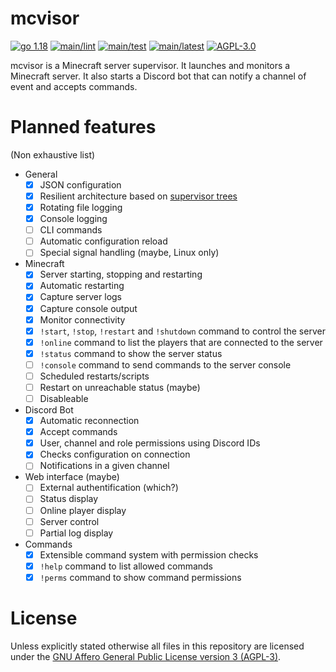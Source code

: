 # mcvisor

[![go 1.18](https://badgen.net/badge/go/1.18)](https://go.dev/)
[![main/lint](https://badgen.net/github/checks/Adirelle/mcvisor/main/lint)](https://github.com/Adirelle/mcvisor/actions/workflows/lint.yml)
[![main/test](https://badgen.net/github/checks/Adirelle/mcvisor/main/test)](https://github.com/Adirelle/mcvisor/actions/workflows/test.yml)
[![main/latest](https://badgen.net/github/checks/Adirelle/mcvisor/main/latest)](https://github.com/Adirelle/mcvisor/actions/workflows/latest.yml)
[![AGPL-3.0](https://badgen.net/github/license/Adirelle/mcvisor)](https://www.gnu.org/licenses/agpl-3.0.en.html)

mcvisor is a Minecraft server supervisor.
It launches and monitors a Minecraft server. It also starts a Discord bot
that can notify a channel of event and accepts commands.

# Planned features

(Non exhaustive list)

- General
  - [x] JSON configuration
  - [x] Resilient architecture based on [supervisor trees](http://www.jerf.org/iri/post/2930)
  - [x] Rotating file logging
  - [x] Console logging
  - [ ] CLI commands
  - [ ] Automatic configuration reload
  - [ ] Special signal handling (maybe, Linux only)
- Minecraft
  - [x] Server starting, stopping and restarting
  - [x] Automatic restarting
  - [x] Capture server logs
  - [x] Capture console output
  - [x] Monitor connectivity
  - [x] `!start`, `!stop`, `!restart` and `!shutdown` command to control the server
  - [x] `!online` command to list the players that are connected to the server
  - [x] `!status` command to show the server status
  - [ ] `!console` command to send commands to the server console
  - [ ] Scheduled restarts/scripts
  - [ ] Restart on unreachable status (maybe)
  - [ ] Disableable
- Discord Bot
  - [x] Automatic reconnection
  - [x] Accept commands
  - [x] User, channel and role permissions using Discord IDs
  - [x] Checks configuration on connection
  - [ ] Notifications in a given channel
- Web interface (maybe)
  - [ ] External authentification (which?)
  - [ ] Status display
  - [ ] Online player display
  - [ ] Server control
  - [ ] Partial log display
- Commands
  - [x] Extensible command system with permission checks
  - [x] `!help` command to list allowed commands
  - [x] `!perms` command to show command permissions

# License

Unless explicitly stated otherwise all files in this repository are licensed
under the [GNU Affero General Public License version 3 (AGPL-3)](https://www.gnu.org/licenses/agpl-3.0.en.html).
